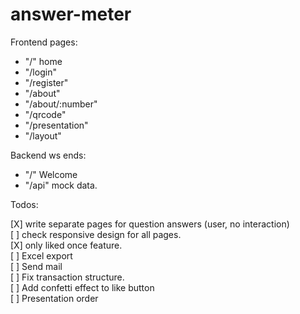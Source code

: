 # answer-meter

Frontend pages:

- "/" home
- "/login"
- "/register"
- "/about"
- "/about/:number"
- "/qrcode"
- "/presentation"
- "/layout"

Backend ws ends:

- "/" Welcome
- "/api" mock data.

Todos:

[X] write separate pages for question answers (user, no interaction)
<br>
[ ] check responsive design for all pages.
<br>
[X] only liked once feature.
<br>
[ ] Excel export
<br>
[ ] Send mail
<br>
[ ] Fix transaction structure.
<br>
[ ] Add confetti effect to like button
<br>
[ ] Presentation order
<br>
